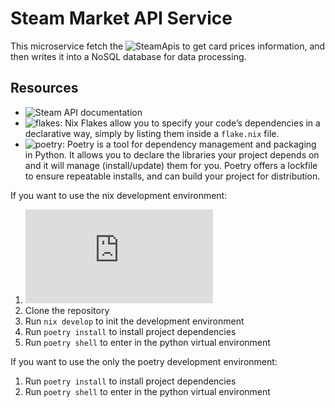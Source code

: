 # Steam Market API Service

This microservice fetch the ![SteamApis](https://steamapis.com/) to get card prices information, and then writes it into a NoSQL database for data processing.

## Resources

- ![Steam API documentation](https://steamapis.com/docs)
- ![flakes](https://nixos.wiki/wiki/Flakes): Nix Flakes allow you to specify your code’s dependencies in a declarative way, simply by listing them inside a `flake.nix` file.
- ![poetry](https://python-poetry.org): Poetry is a tool for dependency management and packaging in Python. It allows you to declare the libraries your project depends on and it will manage (install/update) them for you. Poetry offers a lockfile to ensure repeatable installs, and can build your project for distribution.

If you want to use the nix development environment: 

1. ![Install nix](https://nixos.org/download.html#nix-install-linux)
2. Clone the repository
3. Run `nix develop` to init the development environment
4. Run `poetry install` to install project dependencies
5. Run `poetry shell` to enter in the python virtual environment

If you want to use the only the poetry development environment:

1. Run `poetry install` to install project dependencies
2. Run `poetry shell` to enter in the python virtual environment
